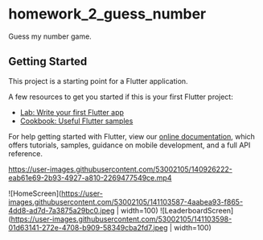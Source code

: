# homework_2_guess_number

Guess my number game.

## Getting Started

This project is a starting point for a Flutter application.

A few resources to get you started if this is your first Flutter project:

- [Lab: Write your first Flutter app](https://flutter.dev/docs/get-started/codelab)
- [Cookbook: Useful Flutter samples](https://flutter.dev/docs/cookbook)

For help getting started with Flutter, view our
[online documentation](https://flutter.dev/docs), which offers tutorials,
samples, guidance on mobile development, and a full API reference.


https://user-images.githubusercontent.com/53002105/140926222-eab61e69-2b93-4927-a810-2269477549ce.mp4

![HomeScreen](https://user-images.githubusercontent.com/53002105/141103587-4aabea93-f865-4dd8-ad7d-7a3875a29bc0.jpeg | width=100)
![LeaderboardScreen](https://user-images.githubusercontent.com/53002105/141103598-01d63141-272e-4708-b909-58349cba2fd7.jpeg | width=100)
